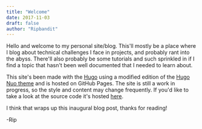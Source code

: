 ```yaml
---
title: "Welcome"
date: 2017-11-03
draft: false
author: "Ripbandit"
---
```


Hello and welcome to my personal site/blog. This'll mostly be a place where I blog about technical challenges I face in projects, and probably rant into the abyss. There'll also probably be some tutorials and such sprinkled in if I find a topic that hasn't been well documented that I needed to learn about. 

This site's been made with the [Hugo](https://gohugo.io/) using a modified edition of the [Hugo Nuo theme](https://github.com/laozhu/hugo-nuo) and is hosted on GitHub Pages. The site is still a work in progress, so the style and content may change frequently. If you'd like to take a look at the source code it's hosted [here](https://github.com/ripbandit/sitesource). 

I think that wraps up this inaugural blog post, thanks for reading!

-Rip 
